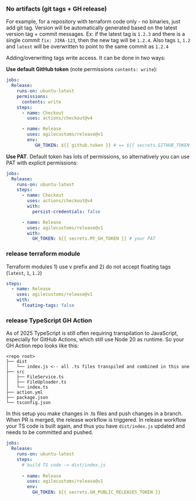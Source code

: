 ### No artifacts (git tags + GH release)

For example, for a repository with terraform code only - no binaries, just add git tag.
Version will be automatically generated based on the latest version tag + commit messages.
Ex: if the latest tag is `1.2.3` and there is a single commit `fix: JIRA-123`, then the new tag will be `1.2.4`.
Also tags `1`, `1.2` and `latest` will be overwritten to point to the same commit as `1.2.4`

Adding/overwriting tags write access. It can be done in two ways:

**Use default GitHub token** (note permissions `contents: write`):
```yaml
jobs:
  Release:
    runs-on: ubuntu-latest
    permissions:
      contents: write
    steps:
      - name: Checkout
        uses: actions/checkout@v4

      - name: Release
        uses: agilecustoms/release@v1
        env:
           GH_TOKEN: ${{ github.token }} # == ${{ secrets.GITHUB_TOKEN }}, required for GitHub release
```

**Use PAT**. Default token has lots of permissions, so alternatively you can use PAT with explicit permissions:
```yaml
jobs:
  Release:
    runs-on: ubuntu-latest
    steps:
      - name: Checkout
        uses: actions/checkout@v4
        with:
          persist-credentials: false

      - name: Release
        uses: agilecustoms/release@v1
        with:
          GH_TOKEN: ${{ secrets.MY_GH_TOKEN }} # your PAT 
```

### release terraform module

Terraform modules 1) use v prefix and 2) do not accept floating tags (`latest`, `1`, `1.2`)
```yaml
steps:
  - name: Release
    uses: agilecustoms/release@v1
    with:
      floating-tags: false
```

### release TypeScript GH Action

As of 2025 TypeScript is still often requiring transpilation to JavaScript, especially for GitHub Actions, which still use Node 20 as runtime.
So your GH Action repo looks like this:
```
<repo root>
├── dist
│   └── index.js <-- all .ts files transpiled and combined in this one
├── src
│   ├── FileService.ts
│   ├── FileUploader.ts
│   └── index.ts
├── action.yml
├── package.json
└── tsconfig.json
```
In this setup you make changes in .ts files and push changes in a branch. When PR is merged, the release workflow is triggered.
In release workflow your TS code is built again, and thus you have `dist/index.js` updated and needs to be committed and pushed.

```yaml
jobs:
  Release:
    runs-on: ubuntu-latest
    steps:
      # build TS code -> dist/index.js
      
      - name: Release
        uses: agilecustoms/release@v1
        env:
          GH_TOKEN: ${{ secrets.GH_PUBLIC_RELEASES_TOKEN }}
```

